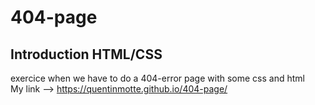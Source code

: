 # 404-page  
## Introduction HTML/CSS  
exercice when we have to do a 404-error page with some css and html  
My link --> https://quentinmotte.github.io/404-page/
